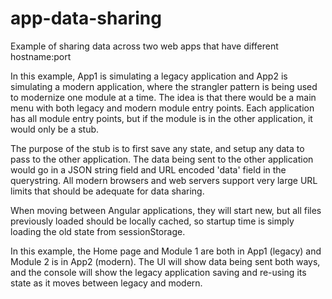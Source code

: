 # app-data-sharing
Example of sharing data across two web apps that have different hostname:port

In this example, App1 is simulating a legacy application and App2 is simulating a modern application, where the strangler pattern is being used to modernize one module at a time.  The idea is that there would be a main menu with both legacy and modern module entry points.  Each application has all module entry points, but if the module is in the other application, it would only be a stub.

The purpose of the stub is to first save any state, and setup any data to pass to the other application.  The data being sent to the other application would go in a JSON string field and URL encoded 'data' field in the querystring.  All modern browsers and web servers support very large URL limits that should be adequate for data sharing.

When moving between Angular applications, they will start new, but all files previously loaded should be locally cached, so startup time is simply loading the old state from sessionStorage.

In this example, the Home page and Module 1 are both in App1 (legacy) and Module 2 is in App2 (modern).  The UI will show data being sent both ways, and the console will show the legacy application saving and re-using its state as it moves between legacy and modern.
